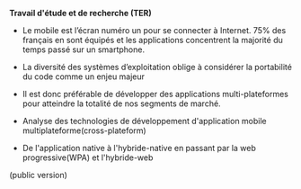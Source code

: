 __Travail d'étude et de recherche (TER)__

- Le mobile est l’écran numéro un pour se connecter à Internet. 75% des français en sont équipés et les  applications concentrent la majorité du temps passé sur un smartphone.
- La diversité des systèmes d’exploitation oblige à considérer la portabilité du code comme un enjeu majeur
- Il est donc préférable de développer des applications multi-plateformes pour atteindre la totalité de nos segments de marché.

- Analyse des technologies de développement d'application mobile multiplateforme(cross-plateform)
- De l'application native à l'hybride-native en passant par la web progressive(WPA) et l'hybride-web

(public version)
